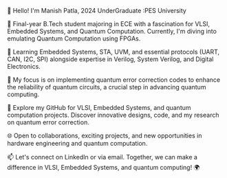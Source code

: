 👋 Hello! I'm Manish Patla, 2024 UnderGraduate :PES University

👀 Final-year B.Tech student majoring in ECE with a fascination for VLSI, Embedded Systems, and Quantum Computation. Currently, I'm diving into emulating Quantum Computation using FPGAs.

🧰 Learning Embedded Systems, STA, UVM, and essential protocols (UART, CAN, I2C, SPI) alongside expertise in Verilog, System Verilog, and Digital Electronics.

🧪 My focus is on implementing quantum error correction codes to enhance the reliability of quantum circuits, a crucial step in advancing quantum computing.

🚀 Explore my GitHub for VLSI, Embedded Systems, and quantum computation projects. Discover innovative designs, code, and my research on quantum error correction.

🌐 Open to collaborations, exciting projects, and new opportunities in hardware engineering and quantum computation.

📫 Let's connect on LinkedIn or via email. Together, we can make a difference in VLSI, Embedded Systems, and quantum computing! 🌍
